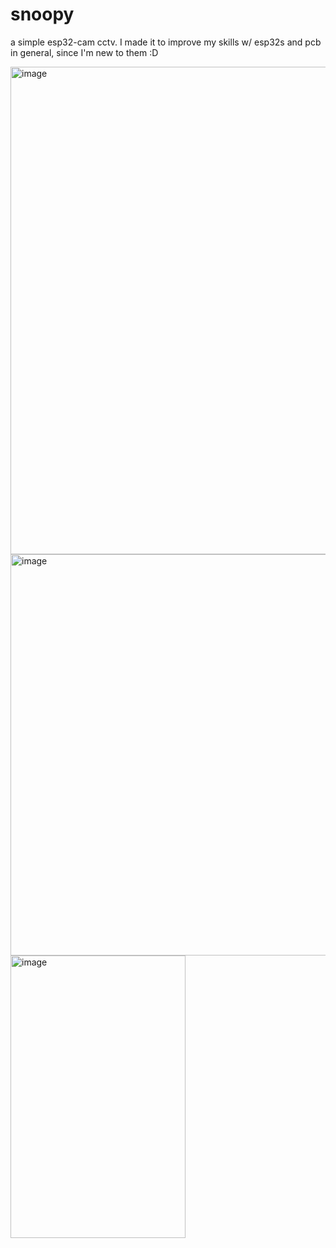 # snoopy

a simple esp32-cam cctv. I made it to improve my skills w/ esp32s and pcb in general, since I'm new to them :D


<img width="1135" height="780" alt="image" src="https://github.com/user-attachments/assets/6995b875-8dfc-4c3b-bc91-13ed083d413c" />

<img width="573" height="642" alt="image" src="https://github.com/user-attachments/assets/f5ae8b46-28b6-443f-a363-89fdcaffb520" />

<img width="280" height="452" alt="image" src="https://github.com/user-attachments/assets/f04e9659-8c9f-45b8-8d96-1a8f6489af6c" />
